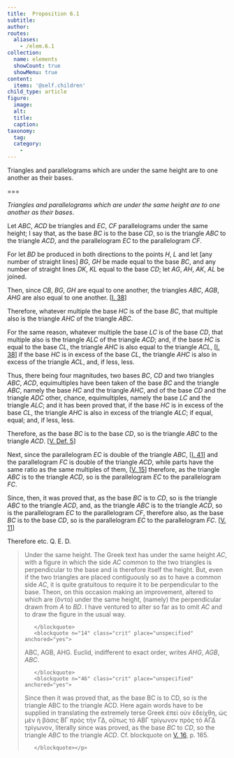 ```yaml
---
title:  Proposition 6.1
subtitle: 
author:
routes:
  aliases:
    - /elem.6.1
collection:
  name: elements
  showCount: true
  showMenu: true
content:
  items: '@self.children'
child_type: article
figure:
  image:
  alt:
  title:
  caption:
taxonomy:
  tag:
  category:
    - 
---
```


<p><emph>Triangles and parallelograms which are under the same height are to one another as their bases</emph>. </p>

===

<p><em>Triangles and parallelograms which are under the same height are to one another as their bases</em>. </p>

<p>Let <em>ABC</em>, <em>ACD</em> be triangles and <em>EC</em>, <em>CF</em> parallelograms under the same height; <lb n="5"/>I say that, as the base <em>BC</em> is to the base <em>CD</em>, so is the triangle <em>ABC</em> to the triangle <em>ACD</em>, and the parallelogram <em>EC</em> to the parallelogram <em>CF</em>. 
      </p>

<p>For let <em>BD</em> be produced in both directions to the points <em>H</em>, <em>L</em> and let [any number of straight lines] <em>BG</em>, <em>GH</em> be <lb n="10"/>made equal to the base <em>BC</em>, and any number of straight lines <em>DK</em>, <em>KL</em> equal to the base <em>CD</em>; let <em>AG</em>, <em>AH</em>, <em>AK</em>, <em>AL</em> be joined. </p>

<p>Then, since <em>CB</em>, <em>BG</em>, <em>GH</em> are equal to one another, <span class="center">the triangles <em>ABC</em>, <em>AGB</em>, <em>AHG</em> are also equal to one <lb n="15"/>another. [<a href="/elem.1.38">I. 38</a>]</span>
      </p>

<p>Therefore, whatever multiple the base <em>HC</em> is of the base <em>BC</em>, that multiple also is the triangle <em>AHC</em> of the triangle <em>ABC</em>. </p>

<p>For the same reason, <lb n="20"/>whatever multiple the base <em>LC</em> is of the base <em>CD</em>, that multiple also is the triangle <em>ALC</em> of the triangle <em>ACD</em>; and, if the base <em>HC</em> is equal to the base <em>CL</em>, the triangle <em>AHC</em> is also equal to the triangle <em>ACL</em>, [<a href="/elem.1.38">I. 38</a>] <pb n="192"/>if the base <em>HC</em> is in excess of the base <em>CL</em>, the triangle <em>AHC</em>
       <lb n="25"/>is also in excess of the triangle <em>ACL</em>, and, if less, less. </p>

<p>Thus, there being four magnitudes, two bases <em>BC</em>, <em>CD</em> and two triangles <em>ABC</em>, <em>ACD</em>, equimultiples have been taken of the base <em>BC</em> and the <lb n="30"/>triangle <em>ABC</em>, namely the base <em>HC</em> and the triangle <em>AHC</em>, and of the base <em>CD</em> and the triangle <em>ADC</em> other, chance, equimultiples, namely the base <em>LC</em> and the triangle <em>ALC</em>; <span class="center">and it has been proved that,</span> if the base <em>HC</em> is in excess of the base <em>CL</em>, the triangle <em>AHC</em>
       <lb n="35"/>is also in excess of the triangle <em>ALC</em>; if equal, equal; and, if less, less. </p>

<p>Therefore, as the base <em>BC</em> is to the base <em>CD</em>, so is the triangle <em>ABC</em> to the triangle <em>ACD</em>. [<a href="/elem.5.def.5">V. Def. 5</a>] </p>

<p>Next, since the parallelogram <em>EC</em> is double of the triangle <lb n="40"/><em>ABC</em>, [<a href="/elem.1.41">I. 41</a>] and the parallelogram <em>FC</em> is double of the triangle <em>ACD</em>, while parts have the same ratio as the same multiples of them, [<a href="/elem.5.15">V. 15</a>] therefore, as the triangle <em>ABC</em> is to the triangle <em>ACD</em>, so is <lb n="45"/>the parallelogram <em>EC</em> to the parallelogram <em>FC</em>. </p>

<p>Since, then, it was proved that, as the base <em>BC</em> is to <em>CD</em>, so is the triangle <em>ABC</em> to the triangle <em>ACD</em>, and, as the triangle <em>ABC</em> is to the triangle <em>ACD</em>, so is the parallelogram <em>EC</em> to the parallelogram <em>CF</em>, <lb n="50"/>therefore also, as the base <em>BC</em> is to the base <em>CD</em>, so is the parallelogram <em>EC</em> to the parallelogram <em>FC</em>. [<a href="/elem.5.11">V. 11</a>] </p>

<p>Therefore etc. Q. E. D.
<blockquote n="4" class="crit" place="unspecified" anchored="yes">
        
<p><span class="bold">Under the same height</span>. The Greek text has <quote>under the same height <em>AC</em>,</quote>
 with a figure in which the side <em>AC</em> common to the two triangles is perpendicular to the base and is therefore itself the <quote>height.</quote>
 But, even if the two triangles are placed contiguously so as to have a common side <em>AC</em>, it is quite gratuitous to require it to be perpendicular to the base. Theon, on this occasion making an improvement, altered to <quote>which are (<foreign lang="greek">ὅντα</foreign>) under the same height, (namely) the perpendicular drawn from <em>A</em> to <em>BD</em>.</quote>
 I have ventured to alter so far as to omit <quote><em>AC</em></quote>
 and to draw the figure in the usual way. </p>

       </blockquote>
       <blockquote n="14" class="crit" place="unspecified" anchored="yes">
        
<p><span class="bold">ABC, AGB, AHG</span>. Euclid, indifferent to exact order, writes <quote><em>AHG</em>, <em>AGB</em>, <em>ABC</em>.</quote>
</p>

       </blockquote>
       <blockquote n="46" class="crit" place="unspecified" anchored="yes">
        
<p><span class="bold">Since then it was proved that, as the base BC is to CD, so is the triangle ABC to the triangle ACD</span>. Here again words have to be supplied in translating the extremely terse Greek <foreign lang="greek">ἐπεὶ οὐν ὲδείχθη, ὡς μὲν ἡ βάσις ΒΓ πρὸς τὴν ΓΔ, οὔτως τὸ ΑΒΓ τρίγωνον πρὸς τὸ ΑΓΔ τρίγωνον</foreign>, literally <quote>since was proved, as the base <em>BC</em> to <em>CD</em>, so the triangle <em>ABC</em> to the triangle <em>ACD</em>.</quote>
 Cf. blockquote on <a href="/elem.5.16">V. 16</a>, p. 165.</p>

       </blockquote></p>
